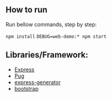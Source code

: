 ## How to run

Run bellow commands, step by step:

`npm install`
`DEBUG=web-demo:* npm start`


## Libraries/Framework:

* [Express](https://expressjs.com)
* [Pug](https://pugjs.org/api/getting-started.html)
* [express-generator](https://www.npmjs.com/package/express-generator)
* [bootstrap](https://getbootstrap.com/)
